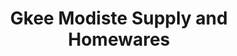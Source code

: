 ---
title: "Gkee Modiste Supply and Homewares"
url: /tandag/gkee-modiste-supply-and-homewares/
shop: houseware
---
